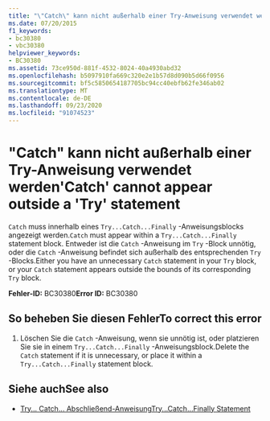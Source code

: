 ```yaml
---
title: "\"Catch\" kann nicht außerhalb einer Try-Anweisung verwendet werden"
ms.date: 07/20/2015
f1_keywords:
- bc30380
- vbc30380
helpviewer_keywords:
- BC30380
ms.assetid: 73ce950d-881f-4532-8024-40a4930abd32
ms.openlocfilehash: b5097910fa669c320e2e1b57d8d090b5d66f0956
ms.sourcegitcommit: bf5c5850654187705bc94cc40ebfb62fe346ab02
ms.translationtype: MT
ms.contentlocale: de-DE
ms.lasthandoff: 09/23/2020
ms.locfileid: "91074523"
---
```

# <a name="catch-cannot-appear-outside-a-try-statement"></a><span data-ttu-id="cceae-102">"Catch" kann nicht außerhalb einer Try-Anweisung verwendet werden</span><span class="sxs-lookup"><span data-stu-id="cceae-102">'Catch' cannot appear outside a 'Try' statement</span></span>

<span data-ttu-id="cceae-103">`Catch` muss innerhalb eines `Try...Catch...Finally` -Anweisungsblocks angezeigt werden.</span><span class="sxs-lookup"><span data-stu-id="cceae-103">`Catch` must appear within a `Try...Catch...Finally` statement block.</span></span> <span data-ttu-id="cceae-104">Entweder ist die `Catch` -Anweisung im `Try` -Block unnötig, oder die `Catch` -Anweisung befindet sich außerhalb des entsprechenden `Try` -Blocks.</span><span class="sxs-lookup"><span data-stu-id="cceae-104">Either you have an unnecessary `Catch` statement in your `Try` block, or your `Catch` statement appears outside the bounds of its corresponding `Try` block.</span></span>  
  
 <span data-ttu-id="cceae-105">**Fehler-ID:** BC30380</span><span class="sxs-lookup"><span data-stu-id="cceae-105">**Error ID:** BC30380</span></span>  
  
## <a name="to-correct-this-error"></a><span data-ttu-id="cceae-106">So beheben Sie diesen Fehler</span><span class="sxs-lookup"><span data-stu-id="cceae-106">To correct this error</span></span>  
  
1. <span data-ttu-id="cceae-107">Löschen Sie die `Catch` -Anweisung, wenn sie unnötig ist, oder platzieren Sie sie in einem `Try...Catch...Finally` -Anweisungsblock.</span><span class="sxs-lookup"><span data-stu-id="cceae-107">Delete the `Catch` statement if it is unnecessary, or place it within a `Try...Catch...Finally` statement block.</span></span>  
  
## <a name="see-also"></a><span data-ttu-id="cceae-108">Siehe auch</span><span class="sxs-lookup"><span data-stu-id="cceae-108">See also</span></span>

- [<span data-ttu-id="cceae-109">Try... Catch... Abschließend-Anweisung</span><span class="sxs-lookup"><span data-stu-id="cceae-109">Try...Catch...Finally Statement</span></span>](../language-reference/statements/try-catch-finally-statement.md)
